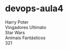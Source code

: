 # devops-aula4 <br/>
Harry Poter <br/>
Vingadores Ultimato <br/>
Star Wars <br/>
Animais Fantásticos <br/>
321 <br/>
